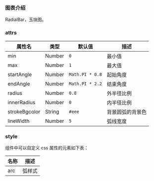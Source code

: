 ### 图表介绍

RadialBar，玉玦图。

### attrs

| 属性名        | 类型   | 默认值          | 描述             |
| ------------- | ------ | --------------- | ---------------- |
| min           | Number | `0`             | 最小值           |
| max           | Number | `1`             | 最大值           |
| startAngle    | Number | `Math.PI * 0.8` | 起始角度         |
| endAngle      | Number | `Math.PI * 2.2` | 结束角度         |
| radius        | Number | `0.8`           | 外半径比例       |
| innerRadius   | Number | `0`             | 内半径比例       |
| strokeBgcolor | String | `#eee`          | 背景圆弧的背景色 |
| lineWidth     | Number | `5`             | 弧线宽度         |

### style

组件中可以自定义 css 属性的元素如下表：

| 名称 | 描述   |
| ---- | ------ |
| arc  | 弧样式 |

